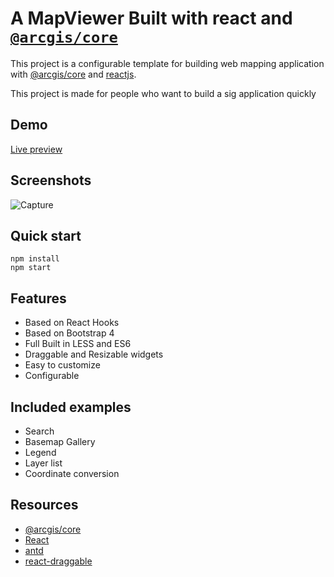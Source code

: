 # A MapViewer Built with react and [`@arcgis/core`](https://www.npmjs.com/package/@arcgis/core)
This project is a configurable template for building web mapping application with [@arcgis/core](https://www.npmjs.com/package/@arcgis/core) and [reactjs](https://reactjs.org/).

This project is made for people who want to build a sig application quickly

## Demo
[Live preview](https://boualikamel.github.io/mapviewer-react-jsapi/)

## Screenshots
![Capture](https://user-images.githubusercontent.com/37594056/104164844-d5dda680-53f8-11eb-868c-f75f1a9a55e1.PNG)


## Quick start
```
npm install 
npm start
```
## Features
*   Based on React Hooks
*   Based on Bootstrap 4
*   Full Built in LESS and ES6
*   Draggable and Resizable widgets
*   Easy to customize
*   Configurable

## Included examples
*   Search
*   Basemap Gallery
*   Legend
*   Layer list
*   Coordinate conversion


## Resources
*   [@arcgis/core](https://www.npmjs.com/package/@arcgis/core)
*   [React](https://reactjs.org/)
*   [antd](https://react-bootstrap.github.io/)
*   [react-draggable](https://github.com/STRML/react-draggable)
